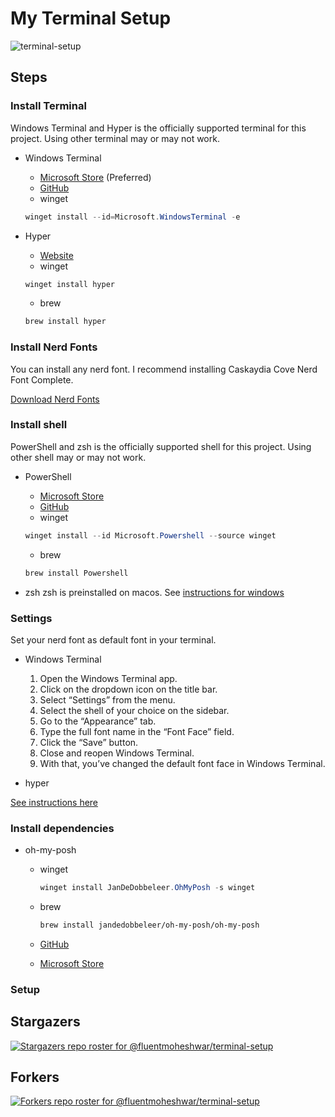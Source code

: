 # My Terminal Setup

![terminal-setup](https://socialify.git.ci/fluentmoheshwar/terminal-setup/image?description=1&descriptionEditable=This%20is%20how%20I%20customized%20my%20terminal.&forks=1&issues=1&language=1&name=1&owner=1&pulls=1&stargazers=1&theme=Dark)

## Steps

### Install Terminal

Windows Terminal and Hyper is the officially supported terminal for this project. Using other terminal may or may not work.

- Windows Terminal

  - [Microsoft Store](https://apps.microsoft.com/store/detail/windows-terminal/9N0DX20HK701?hl=en-id&gl=ID) (Preferred)
  - [GitHub](https://github.com/Microsoft/Terminal)
  - winget

  ```powershell
  winget install --id=Microsoft.WindowsTerminal -e
  ```

- Hyper

  - [Website](https://hyper.is/)
  - winget

  ```powershell
  winget install hyper
  ```

  - brew

  ```zsh
  brew install hyper
  ```

### Install Nerd Fonts

You can install any nerd font.
I recommend installing Caskaydia Cove Nerd Font Complete.

[Download Nerd Fonts](https://www.nerdfonts.com/font-downloads)

### Install shell

PowerShell and zsh is the officially supported shell for this project. Using other shell may or may not work.

- PowerShell

  - [Microsoft Store](https://www.microsoft.com/store/apps/9MZ1SNWT0N5D)
  - [GitHub](https://github.com/PowerShell/PowerShell)
  - winget

  ```powershell
  winget install --id Microsoft.Powershell --source winget
  ```

  - brew

  ```powershell
  brew install Powershell
  ```

- zsh
  zsh is preinstalled on macos. See [instructions for windows](https://dominikrys.com/posts/zsh-in-git-bash-on-windows/)

### Settings

Set your nerd font as default font in your terminal.

- Windows Terminal

  1. Open the Windows Terminal app.
  1. Click on the dropdown icon on the title bar.
  1. Select “Settings” from the menu.
  1. Select the shell of your choice on the sidebar.
  1. Go to the “Appearance” tab.
  1. Type the full font name in the “Font Face” field.
  1. Click the “Save” button.
  1. Close and reopen Windows Terminal.
  1. With that, you’ve changed the default font face in Windows Terminal.

- hyper

[See instructions here](https://hyper.is/#:~:text=fontFamily,with%20optional%20fallbacks)

### Install dependencies

- oh-my-posh

  - winget

    ```powershell
    winget install JanDeDobbeleer.OhMyPosh -s winget
    ```

  - brew

    ```zsh
    brew install jandedobbeleer/oh-my-posh/oh-my-posh
    ```

  - [GitHub](https://github.com/JanDeDobbeleer/oh-my-posh)
  - [Microsoft Store](ms-windows-store://pdp/?productid=XP8K0HKJFRXGCK)

### Setup

## Stargazers

[![Stargazers repo roster for @fluentmoheshwar/terminal-setup](https://reporoster.com/stars/dark/fluentmoheshwar/terminal-setup)](https://github.com/fluentmoheshwar/terminal-setup/stargazers)

## Forkers

[![Forkers repo roster for @fluentmoheshwar/terminal-setup](https://reporoster.com/forks/dark/fluentmoheshwar/terminal-setup)](https://github.com/fluentmoheshwar/terminal-setup/network/members)
